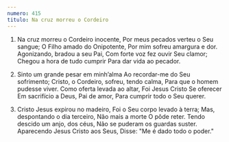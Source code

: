 ```yaml
---
numero: 415
titulo: Na cruz morreu o Cordeiro
---
```

1. Na cruz morreu o Cordeiro inocente,
   Por meus pecados verteu o Seu sangue;
   O Filho amado do Onipotente,
   Por mim sofreu amargura e dor.
   Agonizando, bradou a seu Pai,
   Com forte voz fez ouvir Seu clamor;
   Chegou a hora de tudo cumprir
   Para dar vida ao pecador.

2. Sinto um grande pesar em minh’alma
   Ao recordar-me do Seu sofrimento;
   Cristo, o Cordeiro, sofreu, tendo calma,
   Para que o homem pudesse viver.
   Como oferta levada ao altar,
   Foi Jesus Cristo Se oferecer
   Em sacrifício a Deus, Pai de amor,
   Para cumprir todo o Seu querer.

3. Cristo Jesus expirou no madeiro,
   Foi o Seu corpo levado à terra;
   Mas, despontando o dia terceiro,
   Não mais a morte O pôde reter.
   Tendo descido um anjo, dos céus,
   Não se puderam os guardas suster.
   Aparecendo Jesus Cristo aos Seus,
   Disse: "Me é dado todo o poder."
